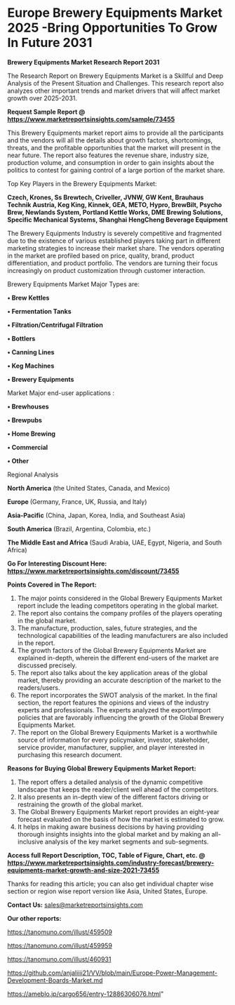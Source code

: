  # Europe Brewery Equipments Market 2025 -Bring Opportunities To Grow In Future 2031

<strong>Brewery Equipments Market Research Report 2031</strong>

The Research Report on Brewery Equipments Market is a Skillful and Deep Analysis of the Present Situation and Challenges. This research report also analyzes other important trends and market drivers that will affect market growth over 2025-2031.

<strong>Request Sample Report @ <a href=https://www.marketreportsinsights.com/sample/73455>https://www.marketreportsinsights.com/sample/73455</a></strong>

This Brewery Equipments market report aims to provide all the participants and the vendors will all the details about growth factors, shortcomings, threats, and the profitable opportunities that the market will present in the near future. The report also features the revenue share, industry size, production volume, and consumption in order to gain insights about the politics to contest for gaining control of a large portion of the market share.

Top Key Players in the Brewery Equipments Market:

<strong>Czech, Krones, Ss Brewtech, Criveller, JVNW, GW Kent, Brauhaus Technik Austria, Keg King, Kinnek, GEA, METO, Hypro, BrewBilt, Psycho Brew, Newlands System, Portland Kettle Works, DME Brewing Solutions, Specific Mechanical Systems, Shanghai HengCheng Beverage Equipment</strong>

The Brewery Equipments Industry is severely competitive and fragmented due to the existence of various established players taking part in different marketing strategies to increase their market share. The vendors operating in the market are profiled based on price, quality, brand, product differentiation, and product portfolio. The vendors are turning their focus increasingly on product customization through customer interaction.

Brewery Equipments Market Major Types are:

<strong>• Brew Kettles

• Fermentation Tanks

• Filtration/Centrifugal Filtration

• Bottlers

• Canning Lines

• Keg Machines

• Brewery Equipments</strong>

Market Major end-user applications :

<strong>• Brewhouses

• Brewpubs

• Home Brewing

• Commercial

• Other</strong>

Regional Analysis

</u><strong><b>North America</b></strong> (the United States, Canada, and Mexico)

<strong><b>Europe </b></strong>(Germany, France, UK, Russia, and Italy)

<strong><b>Asia-Pacific</b></strong> (China, Japan, Korea, India, and Southeast Asia)

<strong><b>South America</b></strong> (Brazil, Argentina, Colombia, etc.)

<strong><b>The Middle East and Africa</b></strong> (Saudi Arabia, UAE, Egypt, Nigeria, and South Africa)

<strong>Go For Interesting Discount Here: <a href=https://www.marketreportsinsights.com/discount/73455>https://www.marketreportsinsights.com/discount/73455</a></strong>

<strong>Points Covered in The Report:</strong>
<ol>
  <li>The major points considered in the Global Brewery Equipments Market report include the leading competitors operating in the global market.</li>
  <li>The report also contains the company profiles of the players operating in the global market.</li>
  <li>The manufacture, production, sales, future strategies, and the technological capabilities of the leading manufacturers are also included in the report.</li>
  <li>The growth factors of the Global Brewery Equipments Market are explained in-depth, wherein the different end-users of the market are discussed precisely.</li>
  <li>The report also talks about the key application areas of the global market, thereby providing an accurate description of the market to the readers/users.</li>
  <li>The report incorporates the SWOT analysis of the market. In the final section, the report features the opinions and views of the industry experts and professionals. The experts analyzed the export/import policies that are favorably influencing the growth of the Global Brewery Equipments Market.</li>
  <li>The report on the Global Brewery Equipments Market is a worthwhile source of information for every policymaker, investor, stakeholder, service provider, manufacturer, supplier, and player interested in purchasing this research document.</li>
</ol>
<strong>Reasons for Buying Global Brewery Equipments Market Report:</strong>

<ol>
  <li>The report offers a detailed analysis of the dynamic competitive landscape that keeps the reader/client well ahead of the competitors.</li>
  <li>It also presents an in-depth view of the different factors driving or restraining the growth of the global market.</li>
  <li>The Global Brewery Equipments Market report provides an eight-year forecast evaluated on the basis of how the market is estimated to grow.</li>
  <li>It helps in making aware business decisions by having providing thorough insights insights into the global market and by making an all-inclusive analysis of the key market segments and sub-segments.</li>
</ol>
<strong>Access full Report Description, TOC, Table of Figure, Chart, etc. @ <a href=https://www.marketreportsinsights.com/industry-forecast/brewery-equipments-market-growth-and-size-2021-73455>https://www.marketreportsinsights.com/industry-forecast/brewery-equipments-market-growth-and-size-2021-73455</a></strong>


Thanks for reading this article; you can also get individual chapter wise section or region wise report version like Asia, United States, Europe.

<strong>Contact Us:</strong>
sales@marketreportsinsights.com

<strong>Our other reports:</strong>

<a href=https://tanomuno.com/illust/459509>https://tanomuno.com/illust/459509</a>

<a href=https://tanomuno.com/illust/459959>https://tanomuno.com/illust/459959</a>

<a href=https://tanomuno.com/illust/460931>https://tanomuno.com/illust/460931</a>

<a href=https://github.com/anjaliiii21/VV/blob/main/Europe-Power-Management-Development-Boards-Market.md>https://github.com/anjaliiii21/VV/blob/main/Europe-Power-Management-Development-Boards-Market.md</a>

<a href=https://ameblo.jp/cargo656/entry-12886306076.html>https://ameblo.jp/cargo656/entry-12886306076.html</a>"
